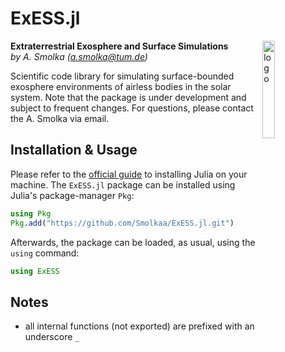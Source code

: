 # ExESS.jl

<img src='res/exess_logo.svg' alt="logo" align="right" width = "20%" height="20%">

**Extraterrestrial Exosphere and Surface Simulations** 
</br>
_by A. Smolka ([a.smolka@tum.de](mailto:a.smolka@tum.de))_

Scientific code library for simulating surface-bounded exosphere environments of airless 
bodies in the solar system. Note that the package is under development and subject to 
frequent changes. For questions, please contact the A. Smolka via email.



## Installation & Usage

Please refer to the [official guide](https://julialang.org/downloads/platform/) to installing Julia on your machine. The `ExESS.jl` package can be installed using Julia's package-manager `Pkg`:
```julia
using Pkg
Pkg.add("https://github.com/Smolkaa/ExESS.jl.git")
```
Afterwards, the package can be loaded, as usual, using the `using` command:
```julia
using ExESS
```


## Notes

* all internal functions (not exported) are prefixed with an underscore `_`
